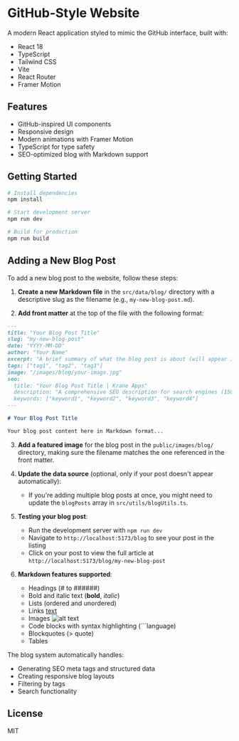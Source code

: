 # GitHub-Style Website

A modern React application styled to mimic the GitHub interface, built with:

- React 18
- TypeScript
- Tailwind CSS
- Vite
- React Router
- Framer Motion

## Features

- GitHub-inspired UI components
- Responsive design
- Modern animations with Framer Motion
- TypeScript for type safety
- SEO-optimized blog with Markdown support

## Getting Started

```bash
# Install dependencies
npm install

# Start development server
npm run dev

# Build for production
npm run build
```

## Adding a New Blog Post

To add a new blog post to the website, follow these steps:

1. **Create a new Markdown file** in the `src/data/blog/` directory with a descriptive slug as the filename (e.g., `my-new-blog-post.md`).

2. **Add front matter** at the top of the file with the following format:

```markdown
---
title: "Your Blog Post Title"
slug: "my-new-blog-post"
date: "YYYY-MM-DD"
author: "Your Name"
excerpt: "A brief summary of what the blog post is about (will appear in listing cards)"
tags: ["tag1", "tag2", "tag3"]
image: "/images/blog/your-image.jpg"
seo:
  title: "Your Blog Post Title | Krane Apps"
  description: "A comprehensive SEO description for search engines (150-160 characters recommended)"
  keywords: ["keyword1", "keyword2", "keyword3", "keyword4"]
---

# Your Blog Post Title

Your blog post content here in Markdown format...
```

3. **Add a featured image** for the blog post in the `public/images/blog/` directory, making sure the filename matches the one referenced in the front matter.

4. **Update the data source** (optional, only if your post doesn't appear automatically):
   - If you're adding multiple blog posts at once, you might need to update the `blogPosts` array in `src/utils/blogUtils.ts`.

5. **Testing your blog post**:
   - Run the development server with `npm run dev`
   - Navigate to `http://localhost:5173/blog` to see your post in the listing
   - Click on your post to view the full article at `http://localhost:5173/blog/my-new-blog-post`

6. **Markdown features supported**:
   - Headings (# to ######)
   - Bold and italic text (**bold**, *italic*)
   - Lists (ordered and unordered)
   - Links [text](url)
   - Images ![alt text](image-url)
   - Code blocks with syntax highlighting (```language)
   - Blockquotes (> quote)
   - Tables

The blog system automatically handles:
- Generating SEO meta tags and structured data
- Creating responsive blog layouts
- Filtering by tags
- Search functionality

## License

MIT 